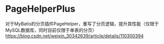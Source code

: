 # PageHelperPlus
对于MyBatis的分页插件PageHelper，重写了分页逻辑，提升其性能（仅限于MySQL数据库，同时目前仅限于单表的分页）
  https://blog.csdn.net/weixin_30342639/article/details/110300394
